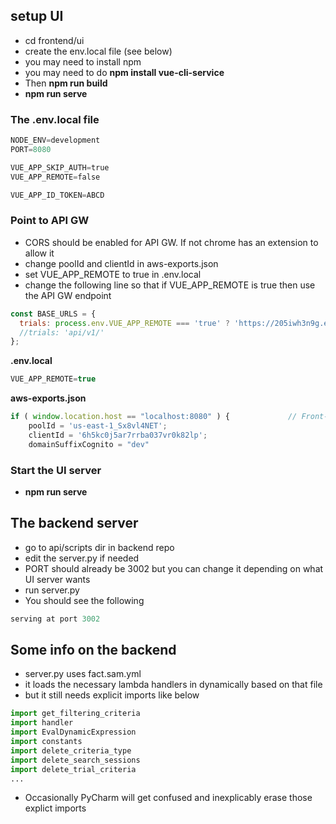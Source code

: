 ## setup UI
 * cd frontend/ui
 * create the env.local file (see below)
 * you may need to install npm
 * you may need to do **npm install vue-cli-service**
 * Then **npm run build**
 * **npm run serve**


### The .env.local file
```python
NODE_ENV=development
PORT=8080

VUE_APP_SKIP_AUTH=true
VUE_APP_REMOTE=false

VUE_APP_ID_TOKEN=ABCD
```

### Point to API GW

 * CORS should be enabled for API GW. If not chrome has an extension to allow it
 * change poolId and clientId in aws-exports.json
 * set VUE_APP_REMOTE to true in .env.local
 * change the following line so that if VUE_APP_REMOTE is true then use the API GW endpoint
```javascript
const BASE_URLS = {
  trials: process.env.VUE_APP_REMOTE === 'true' ? 'https://205iwh3n9g.execute-api.us-east-1.amazonaws.com/prod/api/v1/' : '/api/v1/',  // Only for developer's laptop, this full-URL applies.  Deployment only uses relative URL.
  //trials: 'api/v1/'
};
```
**.env.local**
```javascript
VUE_APP_REMOTE=true
```
 **aws-exports.json**
```javascript
if ( window.location.host == "localhost:8080" ) {             // Front-end Developer's Laptop
    poolId = 'us-east-1_Sx8vl4NET';
    clientId = '6h5kc0j5ar7rrba037vr0k82lp';
    domainSuffixCognito = "dev"
```
### Start the UI server
 * **npm run serve**


## The backend server

 * go to api/scripts dir in backend repo
 * edit the server.py if needed
 * PORT should already be 3002 but you can change it depending on what UI server wants
 * run server.py
 * You should see the following

```python
serving at port 3002
```

## Some info on the backend
 * server.py uses fact.sam.yml
 * it loads the necessary lambda handlers in dynamically based on that file
 * but it still needs explicit imports like below
```python
import get_filtering_criteria
import handler
import EvalDynamicExpression
import constants
import delete_criteria_type
import delete_search_sessions
import delete_trial_criteria
...
```
 * Occasionally PyCharm will get confused and inexplicably erase those explict imports
